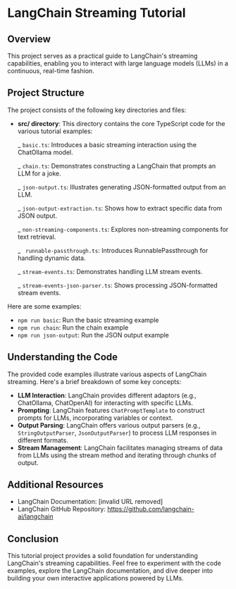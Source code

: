 # **LangChain Streaming Tutorial**

## **Overview**

This project serves as a practical guide to LangChain's streaming
capabilities, enabling you to interact with large language models (LLMs)
in a continuous, real-time fashion.

## **Project Structure**

The project consists of the following key directories and files:

- **src/ directory**: This directory contains the core TypeScript code
  for the various tutorial examples:

  \_ `basic.ts`: Introduces a basic streaming interaction using the
  ChatOllama model.

  \_ `chain.ts`: Demonstrates constructing a LangChain that prompts an
  LLM for a joke.

  \_ `json-output.ts`: Illustrates generating JSON-formatted output
  from an LLM.

  \_ `json-output-extraction.ts`: Shows how to extract specific data from JSON output.

  \_ `non-streaming-components.ts`: Explores non-streaming components for text retrieval.

  \_ ` runnable-passthrough.ts`: Introduces RunnablePassthrough for handling dynamic data.

  \_ `stream-events.ts`: Demonstrates handling LLM stream events.

  \_ `stream-events-json-parser.ts`: Shows processing JSON-formatted stream events.

Here are some examples:

- `npm run basic`: Run the basic streaming example
- `npm run chain`: Run the chain example
- `npm run json-output`: Run the JSON output example

## **Understanding the Code**

The provided code examples illustrate various aspects of LangChain
streaming. Here's a brief breakdown of some key concepts:

- **LLM Interaction**: LangChain provides different adaptors (e.g.,
  ChatOllama, ChatOpenAI) for interacting with specific LLMs.
- **Prompting**: LangChain features `ChatPromptTemplate` to construct
  prompts for LLMs, incorporating variables or context.
- **Output Parsing**: LangChain offers various output parsers (e.g.,
  `StringOutputParser`, `JsonOutputParser`) to process LLM responses in
  different formats.
- **Stream Management**: LangChain facilitates managing streams of data
  from LLMs using the stream method and iterating through chunks of output.

## **Additional Resources**

- LangChain Documentation: [invalid URL removed]
- LangChain GitHub Repository: https://github.com/langchain-ai/langchain

## **Conclusion**

This tutorial project provides a solid foundation for understanding
LangChain's streaming capabilities. Feel free to experiment with the code
examples, explore the LangChain documentation, and dive deeper into
building your own interactive applications powered by LLMs.
